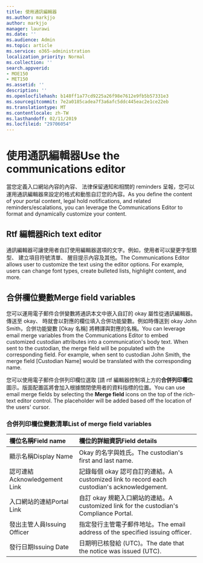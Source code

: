 ```yaml
---
title: 使用通訊編輯器
ms.author: markjjo
author: markjjo
manager: laurawi
ms.date: ''
ms.audience: Admin
ms.topic: article
ms.service: o365-administration
localization_priority: Normal
ms.collection: ''
search.appverid:
- MOE150
- MET150
ms.assetid: ''
description: ''
ms.openlocfilehash: b148ff1a77cd9225a26f98e7612e9fb5b57331e3
ms.sourcegitcommit: 7e2a0185cadea7f3a6afc5ddc445eac2e1ce22eb
ms.translationtype: MT
ms.contentlocale: zh-TW
ms.lasthandoff: 02/11/2019
ms.locfileid: "29706054"
---
```

# <a name="use-the-communications-editor"></a><span data-ttu-id="87774-102">使用通訊編輯器</span><span class="sxs-lookup"><span data-stu-id="87774-102">Use the communications editor</span></span>

<span data-ttu-id="87774-103">當您定義入口網站內容的內容、 法律保留通知和相關的 reminders 呈報，您可以運用通訊編輯器來設定的格式和動態自訂您的內容。</span><span class="sxs-lookup"><span data-stu-id="87774-103">As you define the content of your portal content, legal hold notifications, and related reminders/escalations, you can leverage the Communications Editor to format and dynamically customize your content.</span></span>

## <a name="rich-text-editor"></a><span data-ttu-id="87774-104">Rtf 編輯器</span><span class="sxs-lookup"><span data-stu-id="87774-104">Rich text editor</span></span> 

<span data-ttu-id="87774-p101">通訊編輯器可讓使用者自訂使用編輯器選項的文字。例如，使用者可以變更字型類型、 建立項目符號清單、 醒目提示內容及其他。</span><span class="sxs-lookup"><span data-stu-id="87774-p101">The Communications Editor allows user to customize the text using the editor options. For example, users can change font types, create bulleted lists, highlight content, and more.</span></span> 

## <a name="merge-field-variables"></a><span data-ttu-id="87774-107">合併欄位變數</span><span class="sxs-lookup"><span data-stu-id="87774-107">Merge field variables</span></span>

<span data-ttu-id="87774-p102">您可以運用電子郵件合併變數將通訊本文中嵌入自訂的 okay 屬性從通訊編輯器。傳送至 okay、 時就會以對應的欄位填入合併功能變數。例如時傳送到 okay John Smith，合併功能變數 [Okay 名稱] 將轉譯與對應的名稱。</span><span class="sxs-lookup"><span data-stu-id="87774-p102">You can leverage email merge variables from the Communications Editor to embed customized custodian attributes into a communication's body text. When sent to the custodian, the merge field will be populated with the corresponding field. For example, when sent to custodian John Smith, the merge field [Custodian Name] would be translated with the corresponding name.</span></span> 

<span data-ttu-id="87774-p103">您可以使用電子郵件合併列印欄位選取 [請 rtf 編輯器控制項上方的**合併列印欄位**圖示。版面配置區將會加入根據關閉使用者的資料指標的位置。</span><span class="sxs-lookup"><span data-stu-id="87774-p103">You can use email merge fields by selecting the **Merge field** icons on the top of the rich-text editor control. The placeholder will be added based off the location of the users' cursor.</span></span> 

### <a name="list-of-merge-field-variables"></a><span data-ttu-id="87774-113">合併列印欄位變數清單</span><span class="sxs-lookup"><span data-stu-id="87774-113">List of merge field variables</span></span>

| <span data-ttu-id="87774-114">欄位名稱</span><span class="sxs-lookup"><span data-stu-id="87774-114">Field name</span></span>                  | <span data-ttu-id="87774-115">欄位的詳細資訊</span><span class="sxs-lookup"><span data-stu-id="87774-115">Field details</span></span> | 
| :------------------- | :------------------- |
| <span data-ttu-id="87774-116">顯示名稱</span><span class="sxs-lookup"><span data-stu-id="87774-116">Display Name</span></span>  | <span data-ttu-id="87774-117">Okay 的名字與姓氏。</span><span class="sxs-lookup"><span data-stu-id="87774-117">The custodian's first and last name.</span></span> | 
| <span data-ttu-id="87774-118">認可連結</span><span class="sxs-lookup"><span data-stu-id="87774-118">Acknowledgement Link</span></span> | <span data-ttu-id="87774-119">記錄每個 okay 認可自訂的連結。</span><span class="sxs-lookup"><span data-stu-id="87774-119">A customized link to record each custodian's acknowledgement.</span></span>|                 |
| <span data-ttu-id="87774-120">入口網站的連結</span><span class="sxs-lookup"><span data-stu-id="87774-120">Portal Link</span></span>     | <span data-ttu-id="87774-121">自訂 okay 規範入口網站的連結。</span><span class="sxs-lookup"><span data-stu-id="87774-121">A customized link for the custodian's Compliance Portal.</span></span>|                |
| <span data-ttu-id="87774-122">發出主管人員</span><span class="sxs-lookup"><span data-stu-id="87774-122">Issuing Officer</span></span>                   | <span data-ttu-id="87774-123">指定發行主管電子郵件地址。</span><span class="sxs-lookup"><span data-stu-id="87774-123">The email address of the specified issuing officer.</span></span>|                   |
| <span data-ttu-id="87774-124">發行日期</span><span class="sxs-lookup"><span data-stu-id="87774-124">Issuing Date</span></span>                   | <span data-ttu-id="87774-125">日期明已核發給 (UTC)。</span><span class="sxs-lookup"><span data-stu-id="87774-125">The date that the notice was issued (UTC).</span></span>              |